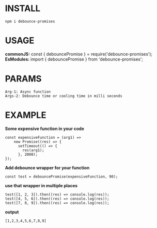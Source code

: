 # INSTALL

```
npm i debounce-promises
```

# USAGE

**commonJS:** const { debouncePromise } = require('debounce-promises');
**EsModules:** import { debouncePromise } from 'debounce-promises';

# PARAMS
```
Arg-1: Async function
Args-2: Debounce time or cooling time in milli seconds
```

# EXAMPLE
__Some expensive function in your code__  
```
const expensiveFunction = (arg1) =>
    new Promise((res) => {
      setTimeout(() => {
        res(arg1);
      }, 2000);
});
```
__Add debounce wrapper for your function__
```
const test = debouncePromise(expensiveFunction, 90);
```
__use that wrapper in multiple places__
```
test([1, 2, 3]).then((res) => console.log(res));
test([4, 5, 6]).then((res) => console.log(res));
test([7, 8, 9]).then((res) => console.log(res));
```

__output__
```
[1,2,3,4,5,6,7,8,9]
```
